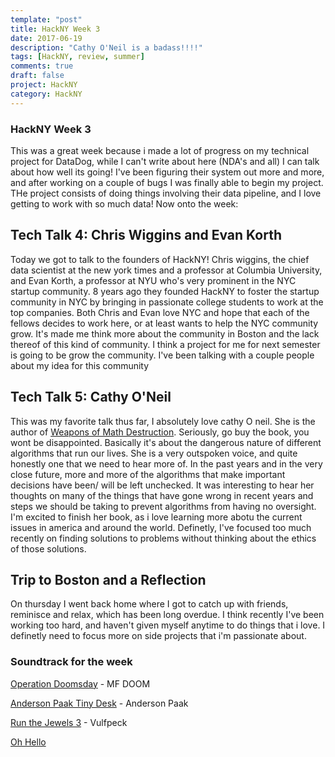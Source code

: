 ```yaml
---
template: "post"
title: HackNY Week 3
date: 2017-06-19
description: "Cathy O'Neil is a badass!!!!"
tags: [HackNY, review, summer]
comments: true
draft: false
project: HackNY
category: HackNY
---
```


### HackNY Week 3

This was a great week because i made a lot of progress on my technical project for DataDog, while I can't write about here (NDA's and all) I can talk about how well its going! I've been figuring their system out more and more, and after working on a couple of bugs I was finally able to begin my project. THe project consists of doing things involving their data pipeline, and I love getting to work with so much data! Now onto the week:


## Tech Talk 4: Chris Wiggins and Evan Korth

Today we got to talk to the founders of HackNY! Chris wiggins, the chief data scientist at the new york times and a professor at Columbia University, and Evan Korth, a professor at NYU who's very prominent in the NYC startup community. 8 years ago they founded HackNY to foster the startup community in NYC by bringing in passionate college students to work at the top companies. Both Chris and Evan love NYC and hope that each of the fellows decides to work here, or at least wants to help the NYC community grow. It's made me think more about the community in Boston and the lack thereof of this kind of community. I think a project for me for next semester is going to be grow the community. I've been talking with a couple people about my idea for this community 

## Tech Talk 5: Cathy O'Neil

This was my favorite talk thus far, I absolutely love cathy O neil. She is the author of [Weapons of Math Destruction](https://www.amazon.com/Weapons-Math-Destruction-Increases-Inequality/dp/0553418815?SubscriptionId=AKIAILSHYYTFIVPWUY6Q&tag=duckduckgo-osx-20&linkCode=xm2&camp=2025&creative=165953&creativeASIN=0553418815). Seriously, go buy the book, you wont be disappointed. Basically it's about the dangerous nature of different algorithms that run our lives. She is a very outspoken voice, and quite honestly one that we need to hear more of. In the past years and in the very close future, more and more of the algorithms that make important decisions have been/ will be left unchecked. It was interesting to hear her thoughts on many of the things that have gone wrong in recent years and steps we should be taking to prevent algorithms from having no oversight. I'm excited to finish her book, as i love learning more abotu the current issues in america and around the world. Definetly, I've focused too much recently on finding solutions to problems without thinking about the ethics of those solutions.

## Trip to Boston and a Reflection

On thursday I went back home where I got to catch up with friends, reminisce and relax, which has been long overdue. I think recently I've been working too hard, and haven't given myself anytime to do things that i love. I definetly need to focus more on side projects that i'm passionate about. 

### Soundtrack for the week


[Operation Doomsday](https://www.youtube.com/watch?v=TSMgjBbmjWk) - MF DOOM

[Anderson Paak Tiny Desk](https://www.youtube.com/watch?v=ferZnZ0_rSM) - Anderson Paak

[Run the Jewels 3](https://www.youtube.com/watch?v=1IifJLPcnVU) - Vulfpeck

[Oh Hello](https://www.youtube.com/watch?v=vwvCH-Li5KA)


